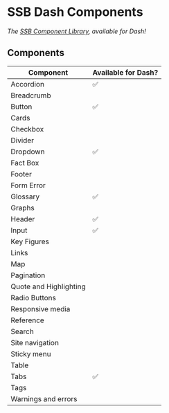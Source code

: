 # SSB Dash Components

_The [SSB Component Library](https://design.ssb.no/), available for Dash!_

## Components

| Component              | Available for Dash? |
| ---------------------- | ------------------- |
| Accordion              | :white_check_mark:  |
| Breadcrumb             |                     |
| Button                 | :white_check_mark:  |
| Cards                  |                     |
| Checkbox               |                     |
| Divider                |                     |
| Dropdown               | :white_check_mark:  |
| Fact Box               |                     |
| Footer                 |                     |
| Form Error             |                     |
| Glossary               | :white_check_mark:  |
| Graphs                 |                     |
| Header                 | :white_check_mark:  |
| Input                  | :white_check_mark:  |
| Key Figures            |                     |
| Links                  |                     |
| Map                    |                     |
| Pagination             |                     |
| Quote and Highlighting |                     |
| Radio Buttons          |                     |
| Responsive media       |                     |
| Reference              |                     |
| Search                 |                     |
| Site navigation        |                     |
| Sticky menu            |                     |
| Table                  |                     |
| Tabs                   | :white_check_mark:  |
| Tags                   |                     |
| Warnings and errors    |                     |
